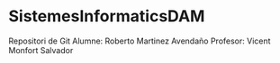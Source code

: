 # SistemesInformaticsDAM
Repositori de Git
Alumne: Roberto Martinez Avendaño
Profesor: Vicent Monfort Salvador
